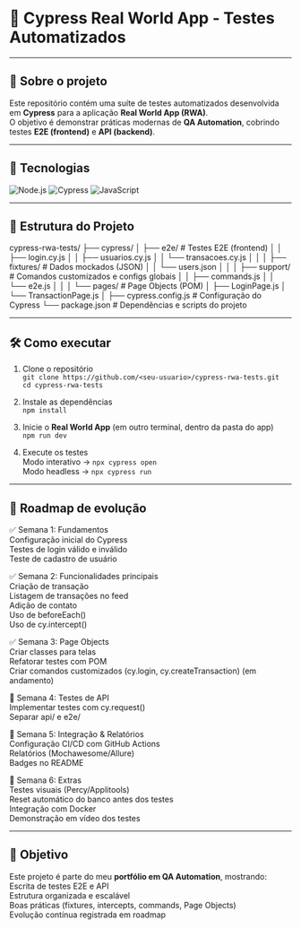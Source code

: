 # 📌 Cypress Real World App - Testes Automatizados

---

## 📝 Sobre o projeto
Este repositório contém uma suíte de testes automatizados desenvolvida em **Cypress** para a aplicação **Real World App (RWA)**.  
O objetivo é demonstrar práticas modernas de **QA Automation**, cobrindo testes **E2E (frontend)** e **API (backend)**.

---

## 🚀 Tecnologias
![Node.js](https://img.shields.io/badge/Node.js-43853D?style=for-the-badge&logo=node.js&logoColor=white) 
![Cypress](https://img.shields.io/badge/Cypress-17202C?style=for-the-badge&logo=cypress&logoColor=white)
![JavaScript](https://img.shields.io/badge/JavaScript-F7DF1E?style=for-the-badge&logo=javascript&logoColor=black)
 

---

## 📂 Estrutura do Projeto

cypress-rwa-tests/
├── cypress/
│ ├── e2e/ # Testes E2E (frontend)
│ │ ├── login.cy.js
│ │ ├── usuarios.cy.js
│ │ └── transacoes.cy.js
│ │
│ ├── fixtures/ # Dados mockados (JSON)
│ │ └── users.json
│ │
│ ├── support/ # Comandos customizados e configs globais
│ │ ├── commands.js
│ │ └── e2e.js
│ │
│ └── pages/ # Page Objects (POM)
│ ├── LoginPage.js
│ └── TransactionPage.js
│
├── cypress.config.js # Configuração do Cypress
└── package.json # Dependências e scripts do projeto

---

## 🛠️ Como executar
1. Clone o repositório  
`git clone https://github.com/<seu-usuario>/cypress-rwa-tests.git`  
`cd cypress-rwa-tests`  

2. Instale as dependências  
`npm install`  

3. Inicie o **Real World App** (em outro terminal, dentro da pasta do app)  
`npm run dev`  

4. Execute os testes  
Modo interativo → `npx cypress open`  
Modo headless → `npx cypress run`  

---

## 📅 Roadmap de evolução

✅ Semana 1: Fundamentos  
Configuração inicial do Cypress  
Testes de login válido e inválido  
Teste de cadastro de usuário  

✅ Semana 2: Funcionalidades principais  
Criação de transação  
Listagem de transações no feed  
Adição de contato  
Uso de beforeEach()   
Uso de cy.intercept() 

✅ Semana 3: Page Objects  
Criar classes para telas  
Refatorar testes com POM  
Criar comandos customizados (cy.login, cy.createTransaction) (em andamento)

🔄 Semana 4: Testes de API  
Implementar testes com cy.request()  
Separar api/ e e2e/  

🔄 Semana 5: Integração & Relatórios  
Configuração CI/CD com GitHub Actions  
Relatórios (Mochawesome/Allure)  
Badges no README  

🔄 Semana 6: Extras  
Testes visuais (Percy/Applitools)  
Reset automático do banco antes dos testes  
Integração com Docker  
Demonstração em vídeo dos testes  

---

## 🎯 Objetivo
Este projeto é parte do meu **portfólio em QA Automation**, mostrando:  
Escrita de testes E2E e API  
Estrutura organizada e escalável  
Boas práticas (fixtures, intercepts, commands, Page Objects)  
Evolução contínua registrada em roadmap  

